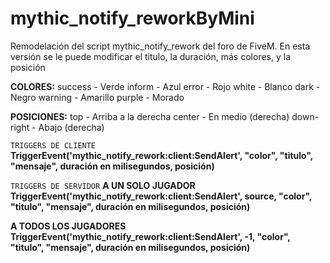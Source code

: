 # mythic_notify_reworkByMini
Remodelación del script mythic_notify_rework del foro de FiveM. En esta versión se le puede modificar el titulo, la duración, más colores, y la posición

**COLORES:**
success - Verde
inform - Azul
error - Rojo
white - Blanco
dark - Negro
warning - Amarillo
purple - Morado

**POSICIONES:**
top - Arriba a la derecha
center - En medio (derecha)
down-right - Abajo (derecha)

```TRIGGERS DE CLIENTE```
**TriggerEvent('mythic_notify_rework:client:SendAlert', "color", "titulo", "mensaje", duración en milisegundos, posición)**

```TRIGGERS DE SERVIDOR```
__A UN SOLO JUGADOR__
**TriggerEvent('mythic_notify_rework:client:SendAlert', source, "color", "titulo", "mensaje", duración en milisegundos, posición)**

__A TODOS LOS JUGADORES__
**TriggerEvent('mythic_notify_rework:client:SendAlert', -1, "color", "titulo", "mensaje", duración en milisegundos, posición)**
